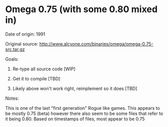# Omega 0.75 (with some 0.80 mixed in)

Date of origin: 1991

Original source: http://www.alcyone.com/binaries/omega/omega-0.75-src.tar.gz 

Goals:

1) Re-type all source code [WIP]

2) Get it to compile [TBD]

3) Likely above won't work right, reimplement so it does [TBD]

Notes:

This is one of the last "first generation" Rogue like games. This appears to be mostly 0.75 (beta) however there also seem to be some files that refer to it being 0.80. Based on timestamps of files, most appear to be 0.75